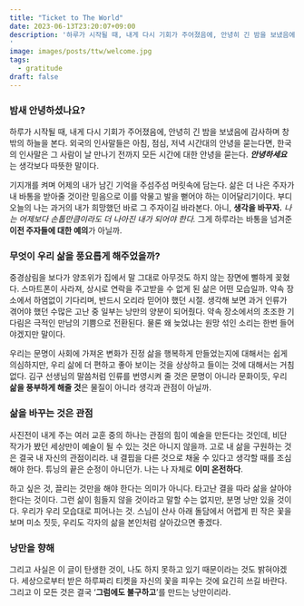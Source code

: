 ```yaml
---
title: "Ticket to The World"
date: 2023-06-13T23:20:07+09:00
description: '하루가 시작될 때, 내게 다시 기회가 주어졌음에, 안녕히 긴 밤을 보냈음에 감사하며 창밖의 하늘을 본다. 외국의 인사말들은 아침, 점심, 저녁 시간대의 안녕을 묻는다면, 한국의 인사말은 그 사람이 날 만나기 전까지 모든 시간에 대한 안녕을 묻는다. 안녕하세요는 생각보다 따뜻한 말이다.
'
image: images/posts/ttw/welcome.jpg
tags:
  - gratitude
draft: false
---
```


### 밤새 안녕하셨나요?

하루가 시작될 때, 내게 다시 기회가 주어졌음에, 안녕히 긴 밤을 보냈음에 감사하며 창밖의 하늘을 본다. 외국의 인사말들은 아침, 점심, 저녁 시간대의 안녕을 묻는다면, 한국의 인사말은 그 사람이 날 만나기 전까지 모든 시간에 대한 안녕을 묻는다. **_안녕하세요_** 는 생각보다 따뜻한 말이다.

기지개를 켜며 어제의 내가 남긴 기억을 주섬주섬 머릿속에 담는다. 삶은 더 나은 주자가 내 바통을 받아줄 것이란 믿음으로 이를 악물고 발을 뻗어야 하는 이어달리기이다. 부디 오늘의 나는 과거의 내가 희망했던 바로 그 주자이길 바라본다. 아니, **생각을 바꾸자.** _나는 어제보다 손톱만큼이라도 더 나아진 내가 되어야 한다._ 그게 하루라는 바통을 넘겨준 **이전 주자들에 대한 예의**가 아닐까.

### 무엇이 우리 삶을 풍요롭게 해주었을까?

중경삼림을 보다가 양조위가 집에서 말 그대로 아무것도 하지 않는 장면에 뻘하게 꽂혔다. 스마트폰이 사라져, 상시로 연락을 주고받을 수 없게 된 삶은 어떤 모습일까. 약속 장소에서 하염없이 기다리며, 반드시 오리라 믿어야 했던 시절. 생각해 보면 과거 인류가 겪어야 했던 수많은 고난 중 일부는 낭만의 양분이 되어줬다. 약속 장소에서의 초조한 기다림은 극적인 만남의 기쁨으로 전환된다. 물론 왜 늦었냐는 원망 섞인 소리는 한번 들어야겠지만 말이다.

우리는 문명이 사회에 가져온 변화가 진정 삶을 행복하게 만들었는지에 대해서는 쉽게 의심하지만, 우리 삶에 더 편하고 좋아 보이는 것을 상상하고 들이는 것에 대해서는 거침없다. 김구 선생님의 말씀처럼 인류를 번영시켜 줄 것은 문명이 아니라 문화이듯, 우리 **삶을 풍부하게 해줄 것**은 물질이 아니라 생각과 관점이 아닐까.

### 삶을 바꾸는 것은 관점

사진전이 내게 주는 여러 교훈 중의 하나는 관점의 힘이 예술을 만든다는 것인데, 비단 작가가 봤던 세상만이 예술이 될 수 있는 것은 아니지 않을까. 고로 내 삶을 구원하는 것은 결국 내 자신의 관점이리라. 내 결핍을 다른 것으로 채울 수 있다고 생각할 때를 조심해야 한다. 튜닝의 끝은 순정이 아니던가. 나는 나 자체로 **이미 온전하다**.

하고 싶은 것, 끌리는 것만을 해야 한다는 의미가 아니다. 타고난 결을 따라 삶을 살아야 한다는 것이다. 그런 삶이 힘들지 않을 것이라고 말할 수는 없지만, 분명 낭만 있을 것이다. 우리가 우리 모습대로 피어나는 것. 스님이 산사 아래 돌담에서 어렵게 핀 작은 꽃을 보며 미소 짓듯, 우리도 각자의 삶을 본인처럼 살아갔으면 좋겠다.


### 낭만을 향해

그리고 사실은 이 글이 탄생한 것이, 나도 하지 못하고 있기 때문이라는 것도 밝혀야겠다. 세상으로부터 받은 하루짜리 티켓을 자신의 꽃을 피우는 것에 요긴히 쓰길 바란다. 그리고 이 모든 것은 결국 ‘**그럼에도 불구하고**’를 만드는 낭만이리라.